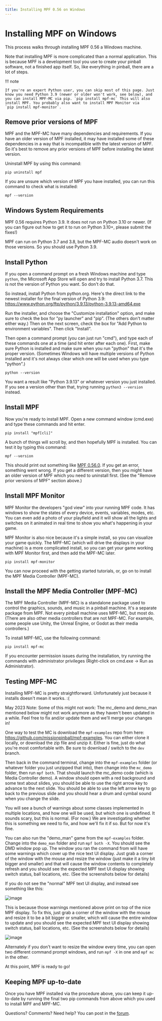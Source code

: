 ```yaml
---
title: Installing MPF 0.56 on Windows
---
```


# Installing MPF on Windows

This process walks through installing MPF 0.56 a Windows machine.

Note that installing MPF is more complicated than a normal application.
This is because MPF is a development tool you use to create your pinball
software, not a finished app itself. So, like everything in pinball,
there are a lot of steps.

!!! note

    If you're an expert Python user, you can skip most of this page. Just
    know you need Python 3.9 (newer or older won't work, see below), and
    you can install MPF-MC via pip. `pip install mpf-mc` This will also
    install MPF. You probably also want to install MPF Monitor via
    `pip install mpf-monitor`.

## Remove prior versions of MPF

MPF and the MPF-MC have many dependencies and requirements. If you have
an older version of MPF installed, it may have installed some of these
dependencies in a way that is incompatible with the latest version of
MPF. So it's best to remove any prior versions of MPF before installing
the latest version.

Uninstall MPF by using this command:

``` doscon
pip uninstall mpf
```

If you are unsure which version of MPF you have installed, you can run
this command to check what is installed:

``` doscon
mpf --version
```

## Windows System Requirements

MPF 0.56 requires Python 3.9. It does not run on Python 3.10 or newer.
(If you can figure out how to get it to run on Python 3.10+, please
submit the fixes!)

MPF can run on Python 3.7 and 3.8, but the MPF-MC audio doesn't work on
those versions. So you should use Python 3.9.

## Install Python

If you open a command prompt on a fresh Windows machine and type
`python`, the Microsoft App Store will open and try to install Python
3.7. This is not the version of Python you want. So don't do that.

So instead, install Python from python.org. Here's the direct link to
the newest installer for the final version of Python 3.9:
<https://www.python.org/ftp/python/3.9.13/python-3.9.13-amd64.exe>

Run the installer, and choose the "Customize installation" option, and
make sure to check the box for "py launcher" and "pip". (The others
don't matter either way.) Then on the next screen, check the box for
"Add Python to environment variables". Then click "Install".

Then open a command prompt (you can just run "cmd"), and type each of
these commands one at a time (and hit enter after each one). First, make
sure Python is installed and make sure when you run "python" that
it's the proper version. (Sometimes Windows will have multiple versions
of Python installed and it's not always clear which one will be used
when you type "python".)

``` doscon
python --version
```

You want a result like "Python 3.9.13" or whatever version you just
installed. If you see a version other than that, trying running
`python3 --version` instead.

## Install MPF

Now you're ready to install MPF. Open a new command window (cmd.exe)
and type these commands and hit enter.

``` doscon
pip install "mpf[cli]"
```

A bunch of things will scroll by, and then hopefully MPF is installed.
You can test it by typing this command:

``` doscon
mpf --version
```

This should print out something like [MPF 0.56.0](#). If you
get an error, something went wrong. If you get a different version, then
you might have an older version of MPF which you need to uninstall
first. (See the "Remove prior versions of MPF" section above.)

## Install MPF Monitor

MPF Monitor the developers "god view" into your running MPF code. It
has windows to show the states of every device, events, variables,
modes, etc. You can even add a photo of your playfield and it will show
all the lights and switches on it animated in real time to show you
what's happening in your game.

MPF Monitor is also nice because it's a simple install, so you can
visualize your game quickly. The MPF-MC (which will drive the displays
in your machine) is a more complicated install, so you can get your game
working with MPF Monitor first, and then add the MPF-MC later.

``` doscon
pip install mpf-monitor
```

You can now proceed with the getting started tutorials, or, go on to
install the MPF Media Controller (MPF-MC).

## Install the MPF Media Controller (MPF-MC)

The MPF Media Controller (MPF-MC) is a standalone package used to
control the graphics, sounds, and music in a pinball machine. It's a
separate package from MPF. Not every pinball machine uses MPF-MC, but
most do. (There are also other media controllers that are not MPF-MC.
For example, some people use Unity, the Unreal Engine, or Godot as their
media controllers.)

To install MPF-MC, use the following command:

``` doscon
pip install mpf-mc
```

If you encounter permission issues during the installation, try running
the commands with administrator privileges (Right-click on cmd.exe ->
Run as Administrator).

## Testing MPF-MC

Installing MPF-MC is pretty straightforward. Unfortunately just because
it installs doesn't mean it works. :(

May 2023 Note: Some of this might not work: The mc_demo and demo_man
mentioned below might not work anymore as they haven't been updated in
a while. Feel free to fix and/or update them and we'll merge your
changes in!

One way to test the MC is download the `mpf-examples` repo from here:
<https://github.com/missionpinball/mpf-examples>. You can either clone
it locally, or download the zip file and unzip it. Either is fine, just
do what you're most comfortable with. Be sure to download / switch to
the `dev` branch.

Then back in the command terminal, change into the `mpf-examples` folder
(or whatever folder you just unzipped that into), then change into the
`mc_demo` folder, then run `mpf both`. That should launch the mc_demo
code (which is Media Controller demo). A window should open with a red
background and some text about slides, you should be able to use the
right arrow key to advance to the next slide. You should be able to use
the left arrow key to go back to the previous slide and you should hear
a drum and cymbal sound when you change the slide.

You will see a bunch of warnings about some classes implemented in
multiple locations, and how one will be used, but which one is
undefined. It sounds scary, but this is normal. (For now.) We are
investigating whether this is something we need to fix, and how we'll
fix it if so. But for now it's fine.

You can also run the "demo_man" game from the `mpf-examples` folder.
Change into the `demo_man` folder and run `mpf both -X`. You should see
the DMD window pop up. The window you ran the command from will have
some warnings which cover up the nice text UI display. Just grab a
corner of the window with the mouse and resize the window (just make it
a tiny bit bigger and smaller) and that will cause the window contents
to completely refresh and you should see the expected MPF text UI
display showing switch status, ball locations, etc. (See the screenshots
below for details)

If you do not see the "normal" MPF text UI display, and instead see
something like this:

![image](images/bad-display.jpg)

This is because those warnings mentioned above print on top of the nice
MPF display. To fix this, just grab a corner of the window with the
mouse and resize it to be a bit bigger or smaller, which will cause the
entire window to update and you should see the expected MPF text UI
display showing switch status, ball locations, etc. (See the screenshots
below for details)

![image](images/good-display.jpg)

Alternately if you don't want to resize the window every time, you can
open two different command prompt windows, and run `mpf -X` in one and
`mpf mc` in the other.

At this point, MPF is ready to go!

## Keeping MPF up-to-date

Once you have MPF installed via the procedure above, you can keep it
up-to-date by running the final two pip commands from above which you
used to install MPF and MPF-MC.

Questions? Comments? Need help? You can post in the [forum](../community/index.md).
